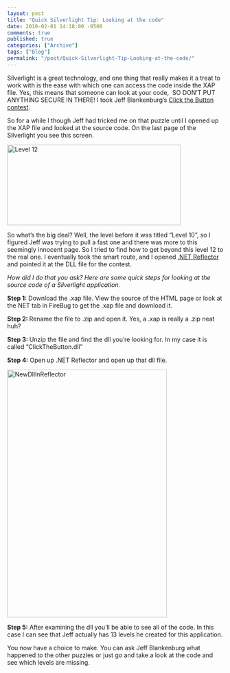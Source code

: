```yaml
---
layout: post
title: "Quick Silverlight Tip: Looking at the code"
date: 2010-02-01 14:18:00 -0500
comments: true
published: true
categories: ["Archive"]
tags: ["Blog"]
permalink: "/post/Quick-Silverlight-Tip-Looking-at-the-code/"
---
```

<!-- more -->



<p>Silverlight is a great technology, and one thing that really makes it a treat to work with is the ease with which one can access the code inside the XAP file. Yes, this means that someone can look at your code,&nbsp; SO DON&rsquo;T PUT ANYTHING SECURE IN THERE! I took Jeff Blankenburg&rsquo;s <a href="http://jeffblankenburg.com/2010/01/click-button-contest.aspx" target="_blank">Click the Button contest</a>.</p>
<p>So for a while I though Jeff had tricked me on that puzzle until I opened up the XAP file and looked at the source code. On the last page of the Silverlight you see this screen.</p>
<p><a href="/files/media/image/WindowsLiveWriter/QuickSilverlightTipLookingatthecode_C8B6/Level%2012_2.png"><img style="border-bottom: 0px; border-left: 0px; display: inline; border-top: 0px; border-right: 0px" title="Level 12" src="http://brendan.enrick.com/files/media/image/WindowsLiveWriter/QuickSilverlightTipLookingatthecode_C8B6/Level%2012_thumb.png" border="0" alt="Level 12" width="404" height="187" /></a></p>
<p>So what&rsquo;s the big deal? Well, the level before it was titled &ldquo;Level 10&rdquo;, so I figured Jeff was trying to pull a fast one and there was more to this seemingly innocent page. So I tried to find how to get beyond this level 12 to the real one. I eventually took the smart route, and I opened <a href="http://www.red-gate.com/products/reflector/" target="_blank">.NET Reflector</a> and pointed it at the DLL file for the contest.</p>
<p><em>How did I do that you ask? Here are some quick steps for looking at the source code of a Silverlight application.</em></p>
<p><strong>Step 1:</strong> Download the .xap file. View the source of the HTML page or look at the NET tab in FireBug to get the .xap file and download it.</p>
<p><strong>Step 2: </strong>Rename the file to .zip and open it. Yes, a .xap is really a .zip neat huh?</p>
<p><strong>Step 3: </strong>Unzip the file and find the dll you&rsquo;re looking for. In my case it is called &ldquo;ClickTheButton.dll&rdquo;</p>
<p><strong>Step 4:</strong> Open up .NET Reflector and open up that dll file.</p>
<p><a href="/files/media/image/WindowsLiveWriter/QuickSilverlightTipLookingatthecode_C8B6/NewDllInReflector_2.png"><img style="border-bottom: 0px; border-left: 0px; display: inline; border-top: 0px; border-right: 0px" title="NewDllInReflector" src="http://brendan.enrick.com/files/media/image/WindowsLiveWriter/QuickSilverlightTipLookingatthecode_C8B6/NewDllInReflector_thumb.png" border="0" alt="NewDllInReflector" width="372" height="576" /></a></p>
<p><strong>Step 5:</strong> After examining the dll you&rsquo;ll be able to see all of the code. In this case I can see that Jeff actually has 13 levels he created for this application.</p>
<p>You now have a choice to make. You can ask Jeff Blankenburg what happened to the other puzzles or just go and take a look at the code and see which levels are missing.</p>
